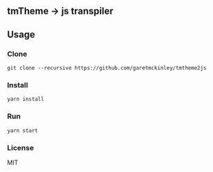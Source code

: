 ## tmTheme -> js transpiler

## Usage

### Clone

    git clone --recursive https://github.com/garetmckinley/tmtheme2js

### Install

    yarn install

### Run

    yarn start

### License

MIT